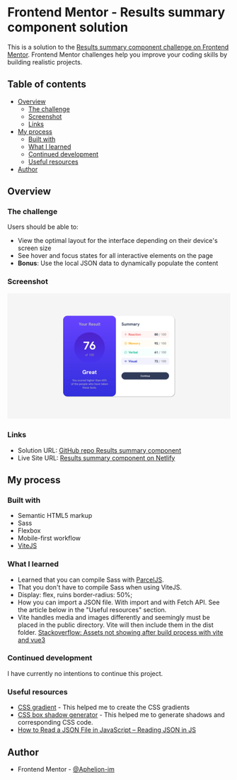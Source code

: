 # Frontend Mentor - Results summary component solution

This is a solution to the [Results summary component challenge on Frontend Mentor](https://www.frontendmentor.io/challenges/results-summary-component-CE_K6s0maV). Frontend Mentor challenges help you improve your coding skills by building realistic projects.

## Table of contents

- [Overview](#overview)
  - [The challenge](#the-challenge)
  - [Screenshot](#screenshot)
  - [Links](#links)
- [My process](#my-process)
  - [Built with](#built-with)
  - [What I learned](#what-i-learned)
  - [Continued development](#continued-development)
  - [Useful resources](#useful-resources)
- [Author](#author)


## Overview

### The challenge

Users should be able to:

- View the optimal layout for the interface depending on their device's screen size
- See hover and focus states for all interactive elements on the page
- **Bonus**: Use the local JSON data to dynamically populate the content

### Screenshot

![Screenshot](./assets/screenshots/screenshot.jpg)


### Links

- Solution URL: [GitHub repo Results summary component](https://github.com/Aphelion-im/Results-summary-component)
- Live Site URL: [Results summary component on Netlify](https://github.com/Aphelion-im/Results-summary-component)

## My process

### Built with

- Semantic HTML5 markup
- Sass
- Flexbox
- Mobile-first workflow
- [ViteJS](https://vitejs.dev/)


### What I learned

* Learned that you can compile Sass with [ParcelJS](https://parceljs.org/).
* That you don't have to compile Sass when using ViteJS.
* Display: flex, ruins border-radius: 50%;
* How you can import a JSON file. With import and with Fetch API. See the article below in the "Useful resources" section.
* Vite handles media and images differently and seemingly must be placed in the public directory. Vite will then include them in the dist folder. [Stackoverflow: Assets not showing after build process with vite and vue3](https://stackoverflow.com/questions/68547439/assets-not-showing-after-build-process-with-vite-and-vue3)

### Continued development

I have currently no intentions to continue this project.


### Useful resources

- [CSS gradient](https://cssgradient.io) - This helped me to create the CSS gradients
- [CSS box shadow generator](https://cssgenerator.org/box-shadow-css-generator.html) - This helped me to generate shadows and corresponding CSS code.
- [How to Read a JSON File in JavaScript – Reading JSON in JS](https://www.freecodecamp.org/news/how-to-read-json-file-in-javascript/)


## Author

- Frontend Mentor - [@Aphelion-im](https://www.frontendmentor.io/profile/Aphelion-im)




